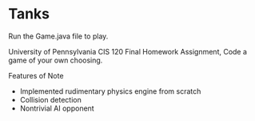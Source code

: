 Tanks
=====
Run the Game.java file to play.

University of Pennsylvania CIS 120 Final Homework Assignment,
Code a game of your own choosing.

Features of Note
* Implemented rudimentary physics engine from scratch
* Collision detection
* Nontrivial AI opponent


